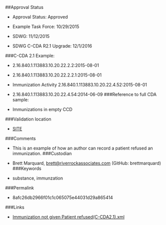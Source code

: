 ##Approval Status 

* Approval Status: Approved
* Example Task Force: 10/29/2015
* SDWG: 11/12/2015

* SDWG C-CDA R2.1 Upgrade: 12/1/2016    

###C-CDA 2.1 Example: 

* 2.16.840.1.113883.10.20.22.2.2:2015-08-01

* 2.16.840.1.113883.10.20.22.2.2.1:2015-08-01

* Immunization Activity 2.16.840.1.113883.10.20.22.4.52:2015-08-01

* 2.16.840.1.113883.10.20.22.4.54:2014-06-09
###Reference to full CDA sample:
* Immunizations in empty CCD


###Validation location

* [SITE](https://sitenv.org/c-cda-validator)


###Comments

* This is an example of how an author can record a patient refused an immunization.
###Custodian

*  Brett Marquard, brett@riverrockassociates.com (GitHub: brettmarquard)
###Keywords

* substance, immunzation 

###Permalink 

* 8afc26db2966f01c1c065075e44031d29a865414

###Links 

* [Immunization not given Patient refused(C-CDA2.1).xml](https://github.com/HL7/C-CDA-Examples/tree/master/Immunizations/Immunization%20not%20given%20Patient%20refused/Immunization%20not%20given%20Patient%20refused%28C-CDA2.1%29.xml)
